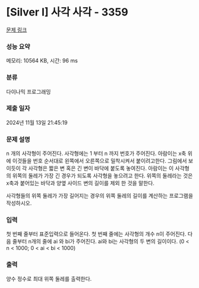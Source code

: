 # [Silver I] 사각 사각 - 3359 

[문제 링크](https://www.acmicpc.net/problem/3359) 

### 성능 요약

메모리: 10564 KB, 시간: 96 ms

### 분류

다이나믹 프로그래밍

### 제출 일자

2024년 11월 13일 21:45:19

### 문제 설명

<p>n 개의 사각형이 주어진다. 사각형에는 1 부터 n 까지 번호가 주어진다. 아람이는 x축 위에 이것들을 번호 순서대로 왼쪽에서 오른쪽으로 밀착시켜서 붙이려고한다. 그림에서 보이듯이 각 사각형은 짧은 변 혹은 긴 변이 바닥에 붙도록 놓여진다. 아람이는 이 사각형의 위쪽의 둘레가 가장 긴 경우가 되도록 사각형을 놓으려고 한다. 위쪽의 둘레라는 것은 x축과 붙어있는 바닥과 양옆 사이드 변의 길이를 제외 한 것을 말한다.</p>

<p>사각형들의 위쪽 둘레가 가장 길어지는 경우의 위쪽 둘레의 길이를 계산하는 프로그램을 작성하시오.</p>

### 입력 

 <p>첫 번째 줄부터 표준입력으로 들어온다. 첫 번째 줄에는 사각형의 개수 n이 주어진다. 다음 줄부터 n개의 줄에 ai 와 bi가 주어진다. ai와 bi는 사각형의 두 변의 길이이다. (0 < n < 1000; 0 < ai < bi < 1000)</p>

### 출력 

 <p>양수 정수로 최대 위쪽 둘레를 출력한다.</p>

